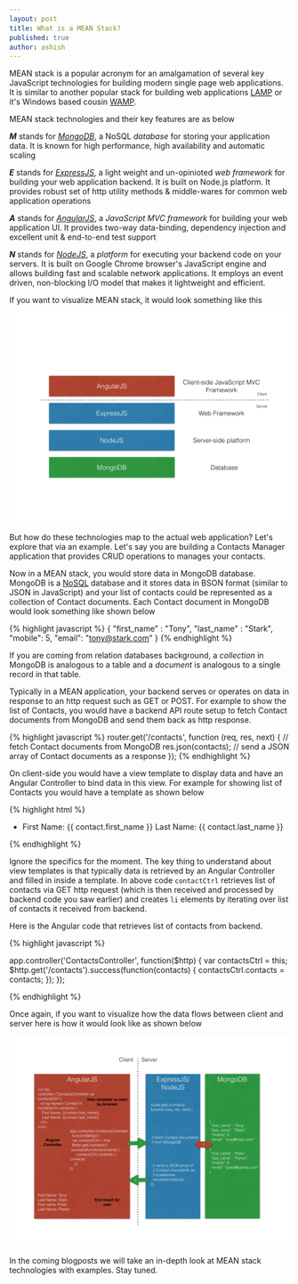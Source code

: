 ```yaml
---
layout: post
title: What is a MEAN Stack?
published: true
author: ashish
---
```


MEAN stack is a popular acronym for an amalgamation of several key JavaScript technologies for building modern single page web applications. It is similar to another popular stack for building web applications [LAMP](https://en.wikipedia.org/wiki/LAMP_(software_bundle)) or it's Windows based cousin [WAMP](https://en.wikipedia.org/wiki/LAMP_(software_bundle)#WAMP).

MEAN stack technologies and their key features are as below

**_M_** stands for *[MongoDB](https://www.mongodb.org/)*, a NoSQL _database_ for storing your application data. It is known for high performance, high availability and automatic scaling

**_E_** stands for *[ExpressJS](http://expressjs.com/)*, a light weight and un-opinioted _web framework_ for building your web application backend. It is built on Node.js platform. It provides robust set of http utility methods & middle-wares for common web application operations

**_A_** stands for *[AngularJS](https://angularjs.org/)*, a _JavaScript MVC framework_ for building your web application UI. It provides two-way data-binding, dependency injection and excellent unit & end-to-end test support

**_N_** stands for *[NodeJS](https://nodejs.org/)*, a _platform_ for executing your backend code on your servers. It is built on Google Chrome browser's JavaScript engine and allows building fast and scalable network applications. It employs an event driven, non-blocking I/O model that makes it lightweight and efficient.

If you want to visualize MEAN stack, it would look something like this

<img src="/public/images/mean.png">

But how do these technologies map to the actual web application? Let's explore that via an example. Let's say you are building a Contacts Manager application that provides CRUD operations to manages your contacts.

Now in a MEAN stack, you would store data in MongoDB database. MongoDB is a [NoSQL](https://en.wikipedia.org/wiki/NoSQL) database and it stores data in BSON format (similar to JSON in JavaScript) and your list of contacts could be represented as a collection of Contact documents. Each Contact document in MongoDB would look something like shown below

{% highlight javascript %}
{
  "first_name" : "Tony",
  "last_name" : "Stark",
  "mobile": 5,
  "email": "tony@stark.com"
}
{% endhighlight %}

If you are coming from relation databases background, a _collection_ in MongoDB is analogous to a table and a _document_ is analogous to a single record in that table.

Typically in a MEAN application, your backend serves or operates on data in response to an http request such as GET or POST. For example to show the list of Contacts, you would have a backend API route setup to fetch Contact documents from MongoDB and send them back as http response.

{% highlight javascript %}
router.get('/contacts', function (req, res, next) {
  // fetch Contact documents from MongoDB
  res.json(contacts); // send a JSON array of Contact documents as a response
});
{% endhighlight %}

On client-side you would have a view template to display data and have an Angular Controller to bind data in this view. For example for showing list of Contacts you would have a template as shown below

{% highlight html %}
<ul ng-controller="ContactsController as contactsCtrl">
  <li ng-repeat="contact in contactsCtrl.contacts">
    First Name: {{ contact.first_name }}
    Last Name: {{ contact.last_name }}
  </li>
</ul>
{% endhighlight %}

Ignore the specifics for the moment. The key thing to understand about view templates is that typically data is retrieved by an Angular Controller and filled in inside a template. In above code <code>contactCtrl</code> retrieves list of contacts via GET http request (which is then received and processed by backend code you saw earlier) and creates <code>li</code> elements by iterating over list of contacts it received from backend.

Here is the Angular code that retrieves list of contacts from backend.

{% highlight javascript %}

app.controller('ContactsController', function($http) {
  var contactsCtrl = this;
  $http.get('/contacts').success(function(contacts) {
      contactsCtrl.contacts = contacts;
    });
});

{% endhighlight %}

Once again, if you want to visualize how the data flows between client and server here is how it would look like as shown below

<img src="/public/images/mean_flow.png">

In the coming blogposts we will take an in-depth look at MEAN stack technologies with examples. Stay tuned.
